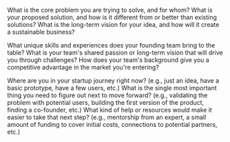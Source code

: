 What is the core problem you are trying to solve, and for whom?
What is your proposed solution, and how is it different from or better than existing solutions?
What is the long-term vision for your idea, and how will it create a sustainable business?

What unique skills and experiences does your founding team bring to the table?
What is your team's shared passion or long-term vision that will drive you through challenges?
How does your team's background give you a competitive advantage in the market you're entering?

Where are you in your startup journey right now? (e.g., just an idea, have a basic prototype, have a few users, etc.)
What is the single most important thing you need to figure out next to move forward? (e.g., validating the problem with potential users, building the first version of the product, finding a co-founder, etc.)
What kind of help or resources would make it easier to take that next step? (e.g., mentorship from an expert, a small amount of funding to cover initial costs, connections to potential partners, etc.)